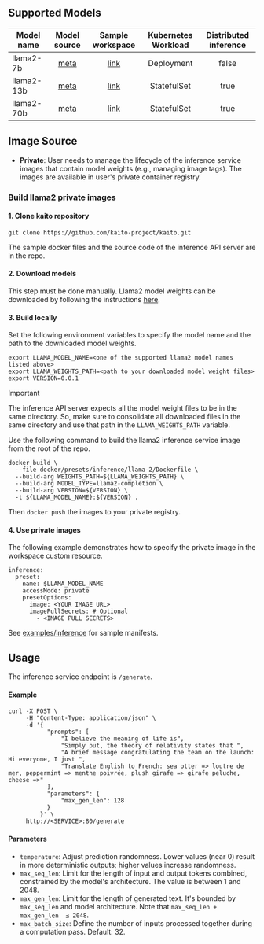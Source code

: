 ## Supported Models
| Model name |                               Model source                                |                            Sample workspace                            | Kubernetes Workload | Distributed inference |
|------------|:-------------------------------------------------------------------------:|:----------------------------------------------------------------------:|:-------------------:|:---------------------:|
| llama2-7b  | [meta](https://github.com/facebookresearch/llama/blob/main/MODEL_CARD.md) | [link](../../../../examples/inference/kaito_workspace_llama2_7b.yaml)  |     Deployment      |         false         |
| llama2-13b | [meta](https://github.com/facebookresearch/llama/blob/main/MODEL_CARD.md) | [link](../../../../examples/inference/kaito_workspace_llama2_13b.yaml) |     StatefulSet     |         true          |
| llama2-70b | [meta](https://github.com/facebookresearch/llama/blob/main/MODEL_CARD.md) | [link](../../../../examples/inference/kaito_workspace_llama2_70b.yaml) |     StatefulSet     |         true          |

## Image Source
- **Private**: User needs to manage the lifecycle of the inference service images that contain model weights (e.g., managing image tags). The images are available in user's private container registry.

### Build llama2 private images

#### 1. Clone kaito repository
```
git clone https://github.com/kaito-project/kaito.git
```
The sample docker files and the source code of the inference API server are in the repo.

#### 2. Download models

This step must be done manually. Llama2 model weights can be downloaded by following the instructions [here](https://github.com/facebookresearch/llama#download).

#### 3. Build locally

Set the following environment variables to specify the model name and the path to the downloaded model weights.
```
export LLAMA_MODEL_NAME=<one of the supported llama2 model names listed above>
export LLAMA_WEIGHTS_PATH=<path to your downloaded model weight files>
export VERSION=0.0.1
```

> [!IMPORTANT]
> The inference API server expects all the model weight files to be in the same directory. So, make sure to consolidate all downloaded files in the same directory and use that path in the `LLAMA_WEIGHTS_PATH` variable.

Use the following command to build the llama2 inference service image from the root of the repo.
```
docker build \
  --file docker/presets/inference/llama-2/Dockerfile \
  --build-arg WEIGHTS_PATH=${LLAMA_WEIGHTS_PATH} \
  --build-arg MODEL_TYPE=llama2-completion \
  --build-arg VERSION=${VERSION} \
  -t ${LLAMA_MODEL_NAME}:${VERSION} .
```

Then `docker push` the images to your private registry.


#### 4. Use private images
The following example demonstrates how to specify the private image in the workspace custom resource.
```
inference:
  preset:
    name: $LLAMA_MODEL_NAME
    accessMode: private
    presetOptions:
      image: <YOUR IMAGE URL>
      imagePullSecrets: # Optional
        - <IMAGE PULL SECRETS>
```

See [examples/inference](../../../../examples/inference) for sample manifests.

## Usage

The inference service endpoint is `/generate`.

#### Example
```
curl -X POST \
     -H "Content-Type: application/json" \
     -d '{
           "prompts": [
               "I believe the meaning of life is",
               "Simply put, the theory of relativity states that ",
               "A brief message congratulating the team on the launch: Hi everyone, I just ",
               "Translate English to French: sea otter => loutre de mer, peppermint => menthe poivrée, plush girafe => girafe peluche, cheese =>"
           ],
           "parameters": {
               "max_gen_len": 128
           }
         }' \
     http://<SERVICE>:80/generate
```

#### Parameters

- `temperature`: Adjust prediction randomness. Lower values (near 0) result in more deterministic outputs; higher values increase randomness.
- `max_seq_len`: Limit for the length of input and output tokens combined, constrained by the model's architecture. The value is between 1 and 2048.
- `max_gen_len`: Limit for the length of generated text. It's bounded by `max_seq_len` and model architecture. Note that `max_seq_len + max_gen_len  ≤ 2048`.
- `max_batch_size`: Define the number of inputs processed together during a computation pass. Default: 32.


